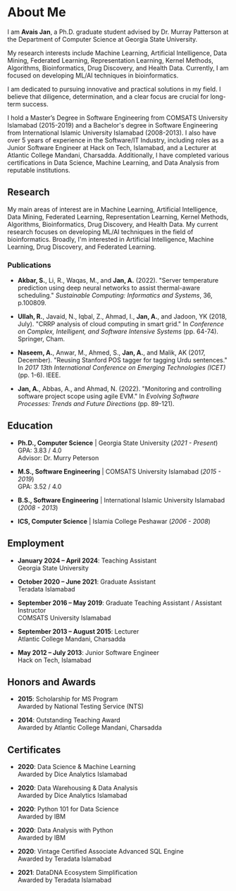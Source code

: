 

# About Me
I am **Avais Jan**, a Ph.D. graduate student advised by Dr. Murray Patterson at the Department of Computer Science at Georgia State University.

My research interests include Machine Learning, Artificial Intelligence, Data Mining, Federated Learning, Representation Learning, Kernel Methods, Algorithms, Bioinformatics, Drug Discovery, and Health Data. Currently, I am focused on developing ML/AI techniques in bioinformatics.

I am dedicated to pursuing innovative and practical solutions in my field. I believe that diligence, determination, and a clear focus are crucial for long-term success.

I hold a Master’s Degree in Software Engineering from COMSATS University Islamabad (2015-2019) and a Bachelor's degree in Software Engineering from International Islamic University Islamabad (2008-2013). I also have over 5 years of experience in the Software/IT Industry, including roles as a Junior Software Engineer at Hack on Tech, Islamabad, and a Lecturer at Atlantic College Mandani, Charsadda. Additionally, I have completed various certifications in Data Science, Machine Learning, and Data Analysis from reputable institutions.

## Research
My main areas of interest are in Machine Learning, Artificial Intelligence, Data Mining, Federated Learning, Representation Learning, Kernel Methods, Algorithms, Bioinformatics, Drug Discovery, and Health Data. My current research focuses on developing ML/AI techniques in the field of bioinformatics. Broadly, I'm interested in Artificial Intelligence, Machine Learning, Drug Discovery, and Federated Learning.

 

### Publications
- **Akbar, S.**, Li, R., Waqas, M., and **Jan, A.** (2022). "Server temperature prediction using deep neural networks to assist thermal-aware scheduling." *Sustainable Computing: Informatics and Systems*, 36, p.100809.

- **Ullah, R.**, Javaid, N., Iqbal, Z., Ahmad, I., **Jan, A.**, and Jadoon, YK (2018, July). "CRRP analysis of cloud computing in smart grid." In *Conference on Complex, Intelligent, and Software Intensive Systems* (pp. 64-74). Springer, Cham.

- **Naseem, A.**, Anwar, M., Ahmed, S., **Jan, A.**, and Malik, AK (2017, December). "Reusing Stanford POS tagger for tagging Urdu sentences." In *2017 13th International Conference on Emerging Technologies (ICET)* (pp. 1-6). IEEE.

- **Jan, A.**, Abbas, A., and Ahmad, N. (2022). "Monitoring and controlling software project scope using agile EVM." In *Evolving Software Processes: Trends and Future Directions* (pp. 89-121).




## Education
- **Ph.D., Computer Science** | Georgia State University (_2021 - Present_)  
  GPA: 3.83 / 4.0  
  Advisor: Dr. Murry Peterson

- **M.S., Software Engineering** | COMSATS University Islamabad (_2015 - 2019_)  
  GPA: 3.52 / 4.0

- **B.S., Software Engineering** | International Islamic University Islamabad (_2008 - 2013_)

- **ICS, Computer Science** | Islamia College Peshawar (_2006 - 2008_)


## Employment

- **January 2024 – April 2024**: Teaching Assistant  
  Georgia State University

- **October 2020 – June 2021**: Graduate Assistant  
  Teradata Islamabad

- **September 2016 – May 2019**: Graduate Teaching Assistant / Assistant Instructor  
  COMSATS University Islamabad

- **September 2013 – August 2015**: Lecturer  
  Atlantic College Mandani, Charsadda

- **May 2012 – July 2013**: Junior Software Engineer  
  Hack on Tech, Islamabad

## Honors and Awards

- **2015**: Scholarship for MS Program  
  Awarded by National Testing Service (NTS)

- **2014**: Outstanding Teaching Award  
  Awarded by Atlantic College Mandani, Charsadda


## Certificates

- **2020**: Data Science & Machine Learning  
  Awarded by Dice Analytics Islamabad

- **2020**: Data Warehousing & Data Analysis  
  Awarded by Dice Analytics Islamabad

- **2020**: Python 101 for Data Science  
  Awarded by IBM

- **2020**: Data Analysis with Python  
  Awarded by IBM

- **2020**: Vintage Certified Associate Advanced SQL Engine  
  Awarded by Teradata Islamabad

- **2021**: DataDNA Ecosystem Simplification  
  Awarded by Teradata Islamabad

